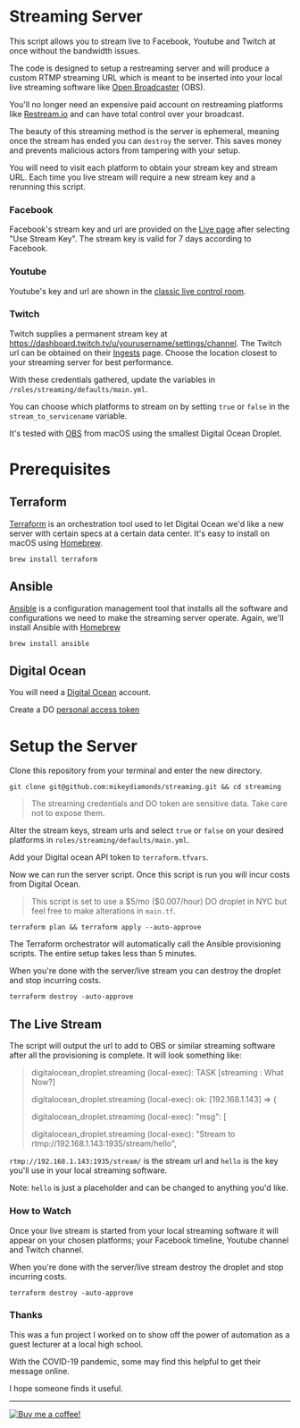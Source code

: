 # Streaming Server

This script allows you to stream live to Facebook, Youtube and Twitch at once without the bandwidth issues.

The code is designed to setup a restreaming server and will produce a custom RTMP streaming URL which is meant to be inserted into your local live streaming software like [Open Broadcaster](https://obsproject.com/) (OBS).

You'll no longer need an expensive paid account on restreaming platforms like [Restream.io](https://restream.io/) and can have total control over your broadcast.

The beauty of this streaming method is the server is ephemeral, meaning once the stream has ended you can `destroy` the server. This saves money and prevents malicious actors from tampering with your setup.

You will need to visit each platform to obtain your stream key and stream URL. Each time you live stream will require a new stream key and a rerunning this script.

### Facebook

Facebook's stream key and url are provided on the [Live page](https://www.facebook.com/live/producer) after selecting "Use Stream Key". The stream key is valid for 7 days according to Facebook.

### Youtube

Youtube's key and url are shown in the [classic live control room](https://www.youtube.com/live_dashboard).

### Twitch

Twitch supplies a permanent stream key at https://dashboard.twitch.tv/u/yourusername/settings/channel. The Twitch url can be obtained on their [Ingests](https://stream.twitch.tv/ingests/) page. Choose the location closest to your streaming server for best performance.

With these credentials gathered, update the variables in `/roles/streaming/defaults/main.yml`.

You can choose which platforms to stream on by setting `true` or `false` in the `stream_to_servicename` variable.

It's tested with [OBS](https://obsproject.com/) from macOS using the smallest Digital Ocean Droplet.

# Prerequisites

## Terraform

[Terraform](https://www.terraform.io/) is an orchestration tool used to let Digital Ocean we'd like a new server with certain specs at a certain data center. It's easy to install on macOS using [Homebrew](https://brew.sh/).

```
brew install terraform
```

## Ansible

[Ansible](https://www.ansible.com/) is a configuration management tool that installs all the software and configurations we need to make the streaming server operate. Again, we'll install Ansible with [Homebrew](https://brew.sh/)

```
brew install ansible
```

## Digital Ocean

You will need a [Digital Ocean](https://m.do.co/c/19eed3ad1d11) account.

Create a DO [personal access token](https://www.digitalocean.com/docs/apis-clis/api/create-personal-access-token/)

# Setup the Server

Clone this repository from your terminal and enter the new directory.

```
git clone git@github.com:mikeydiamonds/streaming.git && cd streaming
```

> The streaming credentials and DO token are sensitive data. Take care not to expose them.

Alter the stream keys, stream urls and select `true` or `false` on your desired platforms in `roles/streaming/defaults/main.yml`.

Add your Digital ocean API token to `terraform.tfvars`.

Now we can run the server script. Once this script is run you will incur costs from Digital Ocean.

> This script is set to use a \$5/mo (\$0.007/hour) DO droplet in NYC but feel free to make alterations in `main.tf`.

```
terraform plan && terraform apply --auto-approve
```

The Terraform orchestrator will automatically call the Ansible provisioning scripts. The entire setup takes less than 5 minutes.

When you're done with the server/live stream you can destroy the droplet and stop incurring costs.

```
terraform destroy -auto-approve
```

## The Live Stream

The script will output the url to add to OBS or similar streaming software after all the provisioning is complete. It will look something like:

> digitalocean_droplet.streaming (local-exec): TASK [streaming : What Now?]
>
> digitalocean_droplet.streaming (local-exec): ok: [192.168.1.143] => {
>
> digitalocean_droplet.streaming (local-exec): "msg": [
>
> digitalocean_droplet.streaming (local-exec): "Stream to rtmp://192.168.1.143:1935/stream/hello",

`rtmp://192.168.1.143:1935/stream/` is the stream url and `hello` is the key you'll use in your local streaming software.

Note: `hello` is just a placeholder and can be changed to anything you'd like.

### How to Watch

Once your live stream is started from your local streaming software it will appear on your chosen platforms; your Facebook timeline, Youtube channel and Twitch channel.

When you're done with the server/live stream destroy the droplet and stop incurring costs.

```
terraform destroy -auto-approve
```

### Thanks

This was a fun project I worked on to show off the power of automation as a guest lecturer at a local high school.

With the COVID-19 pandemic, some may find this helpful to get their message online.

I hope someone finds it useful.

---

[![Buy me a coffee!](https://cdn.buymeacoffee.com/buttons/default-orange.png)](https://www.buymeacoffee.com/mikeydiamonds)
